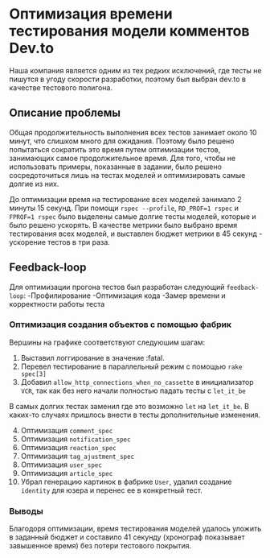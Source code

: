 # Оптимизация времени тестирования модели комментов Dev.to
Наша компания является одним из тех редких исключений, где тесты не пишутся в угоду скорости разработки, поэтому был выбран dev.to в качестве тестового полигона.

## Описание проблемы
Общая продолжительность выполнения всех тестов занимает около 10 минут, что слишком много для ожидания. Поэтому было решено попытаться сократить это время путем оптимизации тестов, занимающих самое продолжительное время. Для того, чтобы не использовать примеры, показанные в задании, было решено сосредоточиться лишь на тестах моделей и оптимизировать самые долгие из них.

До оптимизации время на тестирование всех моделей занимало 2 минуты 15 секунд.
При помощи `rspec --profile`, `RD_PROF=1 rspec` и `FPROF=1 rspec` было выделены самые долгие тесты моделей, которые и было решено ускорять. В качестве метрики было выбрано время тестирования всех моделей, и выставлен бюджет метрики в 45 секунд - ускорение тестов в три раза.

## Feedback-loop
Для оптимизации прогона тестов был разработан следующий `feedback-loop`: -Профилирование
-Оптимизация кода
-Замер времени и корректности работы теста

### Оптимизация создания объектов с помощью фабрик
Вершины на графике соответствуют следуюшим шагам:

1. Выставил логгирование в значение :fatal.
2. Перевел тестирование в параллельный режим с помощью `rake spec[3]`
3. Добавил `allow_http_connections_when_no_cassette` в инициализатор `VCR`, так как без него начали полностью падать тесты с `let_it_be`

В самых долгих тестах заменил где это возможно `let` на `let_it_be`. В каких-то случаях пришлось внести в тесты дополнительные изменения.

4. Оптимизация `comment_spec`
5. Оптимизация `notification_spec`
6. Оптимизация `reaction_spec`
7. Оптимизация `tag_ajustment_spec`
8. Оптимизация `user_spec`
9. Оптимизация `article_spec`
10. Убрал генерацию картинок в фабрике `User`, удалил создание `identity` для юзера и перенес ее в конкретный тест.

### Выводы
Благодоря оптимизации, время тестирования моделей удалось уложить в заданный бюджет и составило 41 секунду (хронограф показывает завышенное время) без потери тестового покрытия.
